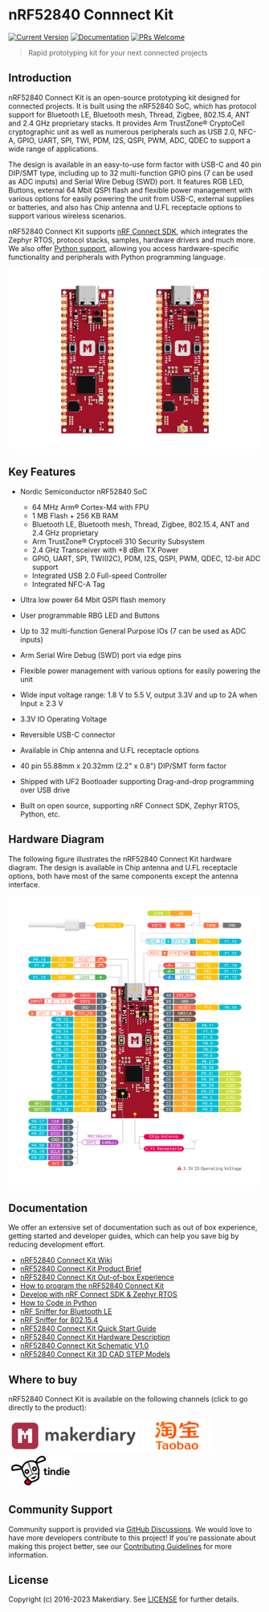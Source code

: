 # nRF52840 Connnect Kit
[![Current Version](https://img.shields.io/github/tag/makerdiary/nrf52840-connectkit.svg)](https://github.com/makerdiary/nrf52840-connectkit/tags)
[![Documentation](https://github.com/makerdiary/nrf52840-connectkit/actions/workflows/documentation.yml/badge.svg?branch=main)](https://wiki.makerdiary.com/nrf52840-connectkit)
[![PRs Welcome](https://img.shields.io/badge/PRs-welcome-brightgreen.svg?color=informational)](/.github/CONTRIBUTING.md)

> Rapid prototyping kit for your next connected projects

## Introduction

nRF52840 Connect Kit is an open-source prototyping kit designed for connected projects. It is built using the nRF52840 SoC, which has protocol support for Bluetooth LE, Bluetooth mesh, Thread, Zigbee, 802.15.4, ANT and 2.4 GHz proprietary stacks. It provides Arm TrustZone® CryptoCell cryptographic unit as well as numerous peripherals such as USB 2.0, NFC-A, GPIO, UART, SPI, TWI, PDM, I2S, QSPI, PWM, ADC, QDEC to support a wide range of applications.

The design is available in an easy-to-use form factor with USB-C and 40 pin DIP/SMT type, including up to 32 multi-function GPIO pins (7 can be used as ADC inputs) and Serial Wire Debug (SWD) port. It features RGB LED, Buttons, external 64 Mbit QSPI flash and flexible power management with various options for easily powering the unit from USB-C, external supplies or batteries, and also has Chip antenna and U.FL receptacle options to support various wireless scenarios.

nRF52840 Connect Kit supports [nRF Connect SDK][ncs-guide], which integrates the Zephyr RTOS, protocol stacks, samples, hardware drivers and much more. We also offer [Python support][python-guide], allowing you access hardware-specific functionality and peripherals with Python programming language.

![product hero](./docs/assets/images/nrf52840_connectkit_hero.png)

## Key Features

* Nordic Semiconductor nRF52840 SoC

    - 64 MHz Arm® Cortex-M4 with FPU
    - 1 MB Flash + 256 KB RAM
    - Bluetooth LE, Bluetooth mesh, Thread, Zigbee, 802.15.4, ANT and 2.4 GHz proprietary
    - Arm TrustZone® Cryptocell 310 Security Subsystem
    - 2.4 GHz Transceiver with +8 dBm TX Power
    - GPIO, UART, SPI, TWI(I2C), PDM, I2S, QSPI, PWM, QDEC, 12-bit ADC support
    - Integrated USB 2.0 Full-speed Controller
    - Integrated NFC-A Tag

* Ultra low power 64 Mbit QSPI flash memory
* User programmable RBG LED and Buttons
* Up to 32 multi-function General Purpose IOs (7 can be used as ADC inputs)
* Arm Serial Wire Debug (SWD) port via edge pins
* Flexible power management with various options for easily powering the unit 
* Wide input voltage range: 1.8 V to 5.5 V, output 3.3V and up to 2A when Input ≥ 2.3 V
* 3.3V IO Operating Voltage
* Reversible USB-C connector
* Available in Chip antenna and U.FL receptacle options
* 40 pin 55.88mm x 20.32mm (2.2" x 0.8") DIP/SMT form factor
* Shipped with UF2 Bootloader supporting Drag-and-drop programming over USB drive
* Built on open source, supporting nRF Connect SDK, Zephyr RTOS, Python, etc.

## Hardware Diagram

The following figure illustrates the nRF52840 Connect Kit hardware diagram. The design is available in Chip antenna and U.FL receptacle options, both have most of the same components except the antenna interface.

[![Hardware Diagram](./docs/assets/images/pinout.png)][quick-start]

## Documentation

We offer an extensive set of documentation such as out of box experience, getting started and developer guides, which can help you save big by reducing development effort.

* [nRF52840 Connect Kit Wiki][wiki]
* [nRF52840 Connect Kit Product Brief][product-brief]
* [nRF52840 Connect Kit Out-of-box Experience][out-of-box-experience]
* [How to program the nRF52840 Connect Kit][programming]
* [Develop with nRF Connect SDK & Zephyr RTOS][ncs-guide]
* [How to Code in Python][python-guide]
* [nRF Sniffer for Bluetooth LE][ble-sniffer]
* [nRF Sniffer for 802.15.4][nrf802154-sniffer]
* [nRF52840 Connect Kit Quick Start Guide][quick-start]
* [nRF52840 Connect Kit Hardware Description][hardware-description]
* [nRF52840 Connect Kit Schematic V1.0][schematic]
* [nRF52840 Connect Kit 3D CAD STEP Models][3d-models]

## Where to buy

nRF52840 Connect Kit is available on the following channels (click to go directly to the product):

<a href="https://makerdiary.com/products/nrf52840-connectkit"><img alt="makerdiary store" display="inline" src="./docs/assets/images/makerdiary-store.png" width="260"></a>
<a href="https://item.taobao.com/item.htm?spm=a1z10.5-c.w4002-2992523837.11.2df3715as0Kydn&id=725739500435"><img alt="Taobao" display="inline" src="./docs/assets/images/taobao-store.png" width="143"></a>
<a href="https://www.tindie.com/products/makerdiary/nrf52840-connect-kit/"><img alt="Tindie" display="inline" src="./docs/assets/images/tindie-store.png" width="128"></a>

## Community Support

Community support is provided via [GitHub Discussions][discussions]. We would love to have more developers contribute to this project! If you're passionate about making this project better, see our [Contributing Guidelines][contributing] for more information.

## License

Copyright (c) 2016-2023 Makerdiary. See [LICENSE](./LICENSE) for further details.

[ncs-guide]: https://wiki.makerdiary.com/nrf52840-connectkit/guides/ncs
[python-guide]: https://wiki.makerdiary.com/nrf52840-connectkit/guides/python
[wiki]: https://wiki.makerdiary.com/nrf52840-connectkit
[product-brief]: https://wiki.makerdiary.com/nrf52840-connectkit/introduction
[out-of-box-experience]: https://wiki.makerdiary.com/nrf52840-connectkit/out-of-box-experience
[programming]: https://wiki.makerdiary.com/nrf52840-connectkit/programming
[ble-sniffer]: https://wiki.makerdiary.com/nrf52840-connectkit/guides/ble-sniffer
[nrf802154-sniffer]: https://wiki.makerdiary.com/nrf52840-connectkit/guides/nrf802154-sniffer/
[quick-start]: https://wiki.makerdiary.com/nrf52840-connectkit/assets/attachments/nrf52840-connectkit-quick-start-guide.pdf
[hardware-description]: https://wiki.makerdiary.com/nrf52840-connectkit/hardware
[schematic]: https://wiki.makerdiary.com/nrf52840-connectkit/assets/attachments/nrf52840-connect-kit-schematic-v1.0.pdf
[3d-models]: https://wiki.makerdiary.com/nrf52840-connectkit/assets/attachments/nrf52840-connect-kit-3d-cad-step-models.zip
[discussions]: https://github.com/makerdiary/nrf52840-connectkit/discussions
[contributing]: https://wiki.makerdiary.com/nrf52840-connectkit/CONTRIBUTING
